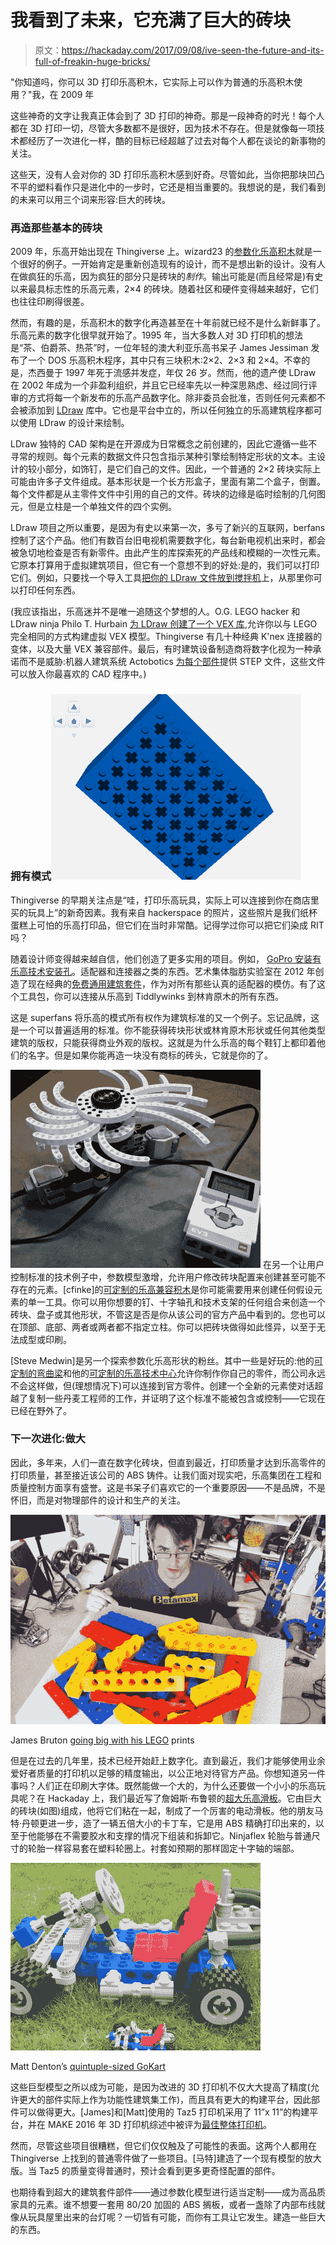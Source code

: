 # 我看到了未来，它充满了巨大的砖块

> 原文：<https://hackaday.com/2017/09/08/ive-seen-the-future-and-its-full-of-freakin-huge-bricks/>

"你知道吗，你可以 3D 打印乐高积木，它实际上可以作为普通的乐高积木使用？"我，在 2009 年

这些神奇的文字让我真正体会到了 3D 打印的神奇。那是一段神奇的时光！每个人都在 3D 打印一切，尽管大多数都不是很好，因为技术不存在。但是就像每一项技术都经历了一次进化一样，酷的目标已经超越了过去对每个人都在谈论的新事物的关注。

这些天，没有人会对你的 3D 打印乐高积木感到好奇。尽管如此，当你把那块凹凸不平的塑料看作只是进化中的一步时，它还是相当重要的。我想说的是，我们看到的未来可以用三个词来形容:巨大的砖块。

### 再造那些基本的砖块

2009 年，乐高开始出现在 Thingiverse 上。wizard23 的[参数化乐高积木](https://www.thingiverse.com/thing:591)就是一个很好的例子。一开始肯定是重新创造现有的设计，而不是想出新的设计。没有人在做疯狂的乐高，因为疯狂的部分只是砖块的*制作*。输出可能是(而且经常是)有史以来最具标志性的乐高元素，2×4 的砖块。随着社区和硬件变得越来越好，它们也往往印刷得很差。

然而，有趣的是，乐高积木的数字化再造甚至在十年前就已经不是什么新鲜事了。乐高元素的数字化很早就开始了。1995 年，当大多数人对 3D 打印机的想法是“茶、伯爵茶、热茶”时，一位年轻的澳大利亚乐高书呆子 James Jessiman 发布了一个 DOS 乐高积木程序，其中只有三块积木:2×2、2×3 和 2×4。不幸的是，杰西曼于 1997 年死于流感并发症，年仅 26 岁。然而，他的遗产使 LDraw 在 2002 年成为一个非盈利组织，并且它已经率先以一种深思熟虑、经过同行评审的方式将每一个新发布的乐高产品数字化。除非委员会批准，否则任何元素都不会被添加到 [LDraw](http://www.ldraw.org/) 库中。它也是平台中立的，所以任何独立的乐高建筑程序都可以使用 LDraw 的设计来绘制。

LDraw 独特的 CAD 架构是在开源成为日常概念之前创建的，因此它遵循一些不寻常的规则。每个元素的数据文件只包含指示某种引擎绘制特定形状的文本。主设计的较小部分，如饰钉，是它们自己的文件。因此，一个普通的 2×2 砖块实际上可能由许多子文件组成。基本形状是一个长方形盒子，里面有第二个盒子，倒置。每个文件都是从主零件文件中引用的自己的文件。砖块的边缘是临时绘制的几何图元，但是立柱是一个单独文件的四个实例。

LDraw 项目之所以重要，是因为有史以来第一次，多亏了新兴的互联网，berfans 控制了这个产品。他们有数百台旧电视机需要数字化，每台新电视机出来时，都会被急切地检查是否有新零件。由此产生的库探索死的产品线和模糊的一次性元素。它原本打算用于虚拟建筑项目，但它有一个意想不到的好处:是的，我们可以打印它们。例如，只要找一个导入工具[把你的 LDraw 文件放到搅拌机](https://github.com/TobyLobster/ImportLDraw)上，从那里你可以打印任何东西。

(我应该指出，乐高迷并不是唯一追随这个梦想的人。O.G. LEGO hacker 和 LDraw ninja Philo T. Hurbain [为 LDraw 创建了一个 VEX 库](http://www.philohome.com/vexldraw/vexldraw.htm),允许你以与 LEGO 完全相同的方式构建虚拟 VEX 模型。Thingiverse 有几十种经典 K'nex 连接器的变体，以及大量 VEX 兼容部件。最后，有时建筑设备制造商将数字化视为一种承诺而不是威胁:机器人建筑系统 Actobotics [为每个部件](https://www.servocity.com/step-files)提供 STEP 文件，这些文件可以放入你最喜欢的 CAD 程序中。)

### 拥有模式![](img/f823b30ec7f2ae97603921c4fea174f6.png)

Thingiverse 的早期关注点是“哇，打印乐高玩具，实际上可以连接到你在商店里买的玩具上”的新奇因素。我有来自 hackerspace 的照片，这些照片是我们纸杯蛋糕上可怕的乐高打印品，但它们在当时非常酷。记得学过你可以把它们染成 RIT 吗？

随着设计师变得越来越自信，他们创造了更多实用的项目。例如， [GoPro 安装有乐高技术安装孔](https://www.thingiverse.com/thing:2180572)。适配器和连接器之类的东西。艺术集体脂肪实验室在 2012 年创造了现在经典的[免费通用建筑套件](http://fffff.at/free-universal-construction-kit/)，作为对所有那些认真的适配器的模仿。有了这个工具包，你可以连接从乐高到 Tiddlywinks 到林肯原木的所有东西。

这是 superfans 将乐高的模式所有权作为建筑标准的又一个例子。忘记品牌，这是一个可以普遍适用的标准。你不能获得砖块形状或林肯原木形状或任何其他类型建筑的版权，只能获得商业外观的版权。这就是为什么乐高的每个鞋钉上都印着他们的名字。但是如果你能再造一块没有商标的砖头，它就是你的了。

[![](img/40f9411977679ec6f3b1b277292c8a8d.png)](https://hackaday.com/wp-content/uploads/2017/08/curved-beams.png) 在另一个让用户控制标准的技术例子中，参数模型激增，允许用户修改砖块配置来创建甚至可能不存在的元素。[cfinke]的[可定制的乐高兼容积木](https://www.thingiverse.com/thing:615256)是你可能需要用来创建任何假设元素的单一工具。你可以用你想要的钉、十字轴孔和技术支架的任何组合来创造一个砖块、盘子或其他形状，不管这是否是你从该公司的官方产品中看到的。您也可以在顶部、底部、两者或两者都不指定立柱。你可以把砖块做得如此怪异，以至于无法成型或印刷。

[Steve Medwin]是另一个探索参数化乐高形状的粉丝。其中一些是好玩的:他的[可定制的弯曲梁](https://www.thingiverse.com/thing:629875)和他的[可定制的乐高技术中心](https://www.thingiverse.com/thing:703993)允许你制作你自己的零件，而公司永远不会这样做，但(理想情况下)可以连接到官方零件。创建一个全新的元素使对话超越了复制一些丹麦工程师的工作，并证明了这个标准不能被包含或控制——它现在已经在野外了。

### 下一次进化:做大

因此，多年来，人们一直在数字化砖块，但直到最近，打印质量才达到乐高零件的打印质量，甚至接近该公司的 ABS 铸件。让我们面对现实吧，乐高集团在工程和质量控制方面享有盛誉。这是书呆子们喜欢它的一个重要原因——不是品牌，不是怀旧，而是对物理部件的设计和生产的关注。

![](img/5fa8fce1a10ca61f956da043b4177c4c.png)

James Bruton [going big with his LEGO](https://www.youtube.com/watch?v=IykkSf5IMJo) prints

但是在过去的几年里，技术已经开始赶上数字化。直到最近，我们才能够使用业余爱好者质量的打印机以足够的精度输出，以公正地对待官方产品。你想知道另一件事吗？人们正在印刷大字体。既然能做一个大的，为什么还要做一个小小的乐高玩具呢？在 Hackaday 上，我们最近写了詹姆斯·布鲁顿的[超大乐高滑板](http://hackaday.com/2017/08/05/electric-lego-longboard-now-complete-with-epic-road-test/)。它由巨大的砖块(如图)组成，他将它们粘在一起，制成了一个厉害的电动滑板。他的朋友马特·丹顿更进一步，造了一辆五倍大小的卡丁车，它是用 ABS 精确打印出来的，以至于他能够在不需要胶水和支撑的情况下组装和拆卸它。Ninjaflex 轮胎与普通尺寸的轮胎一样容易套在塑料轮圈上。衬套如预期的那样固定十字轴的端部。

![](img/65f11187db3393f6b3eaa86f576c354c.png)

Matt Denton’s [quintuple-sized GoKart](https://www.youtube.com/watch?v=jDz1jJxER-I)

这些巨型模型之所以成为可能，是因为改进的 3D 打印机不仅大大提高了精度(允许更大的部件实际上作为功能性建筑集工作)，而且具有更大的构建平台，因此部件可以做得更大。[James]和[Matt]使用的 Taz5 打印机采用了 11”x 11”的构建平台，并在 MAKE 2016 年 3D 打印机综述中被评为[最佳整体打印机](http://makezine.com/product-review/lulzbot-taz5/)。

然而，尽管这些项目很糟糕，但它们仅仅触及了可能性的表面。这两个人都用在 Thingiverse 上找到的普通零件做了一些项目。[马特]建造了一个现有模型的放大版。当 Taz5 的质量变得普通时，预计会看到更多更奇怪配置的部件。

也期待看到超大的建筑套件部件——通过参数化模型进行适当定制——成为高品质家具的元素。谁不想要一套用 80/20 加固的 ABS 搁板，或者一盏除了内部布线就像从玩具屋里出来的台灯呢？一切皆有可能，而你有工具让它发生。建造一些巨大的东西。